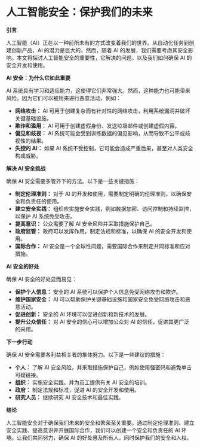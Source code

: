 # 人工智能安全：保护我们的未来

**引言**

人工智能（AI）正在以一种前所未有的方式改变着我们的世界。从自动化任务到创建创新产品，AI 的潜力是巨大的。然而，随着 AI 的发展，我们需要考虑其安全影响。本文将探讨人工智能安全的重要性，它解决的问题，以及我们如何确保 AI 的安全开发和使用。

**AI 安全：为什么它如此重要**

AI 系统具有学习和适应能力，这使得它们非常强大。然而，这种能力也可能带来风险，因为它们可以被用来进行恶意活动，例如：

- **网络攻击：** AI 可用于创建复杂而有针对性的网络攻击，利用系统漏洞并破坏关键基础设施。
- **欺诈和滥用：** AI 可用于创建虚假身份、发送垃圾邮件或创建虚假内容。
- **偏见和歧视：** AI 系统可能会受到训练数据的偏见影响，从而导致不公平或歧视性的结果。
- **失控的 AI：** 如果 AI 系统不受控制，它可能会造成严重后果，甚至对人类安全构成威胁。

**解决 AI 安全挑战**

确保 AI 安全需要多管齐下的方法。以下是一些关键措施：

- **制定伦理准则：** 对于 AI 的开发和使用，需要制定明确的伦理准则，以确保安全和负责任的使用。
- **建立安全实践：** 组织应实施安全实践，例如数据加密、访问控制和持续监控，以保护 AI 系统免受攻击。
- **提高意识：** 公众需要了解 AI 安全风险并采取措施保护自己。
- **政府监管：** 政府可以发挥作用，制定法规和标准，以确保 AI 的安全开发和使用。
- **国际合作：** AI 安全是一个全球性问题，需要国际合作来制定共同标准和应对措施。

**AI 安全的好处**

确保 AI 安全的好处显而易见：

- **保护个人信息：** 安全的 AI 系统可以保护个人信息免受网络攻击和欺诈。
- **维护国家安全：** AI 可以帮助保护关键基础设施和国家安全免受网络攻击和恶意活动。
- **促进创新：** 安全的 AI 环境可以促进创新和新技术的发展。
- **提升公众信任：** 对 AI 安全的信心可以增加公众对 AI 的信任，促进其更广泛的采用。

**下一步行动**

确保 AI 安全需要各利益相关者的集体努力。以下是一些建议的措施：

- **个人：** 了解 AI 安全风险，并采取措施保护自己，例如使用强密码和避免单击可疑链接。
- **组织：** 实施安全实践，并为员工提供有关 AI 安全的培训。
- **政府：** 制定法规和标准，促进 AI 的安全开发和使用。
- **研究人员：** 继续研究 AI 安全技术和最佳实践。

**结论**

人工智能安全对于确保我们未来的安全和繁荣至关重要。通过制定伦理准则、建立安全实践、提高意识并开展国际合作，我们可以创建一个安全和负责任的 AI 环境。让我们共同努力，确保 AI 的好处惠及所有人，同时保护我们的安全和人权。
